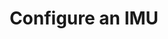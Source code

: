 ---
title: "Configure an IMU"
linkTitle: "IMU"
weight: 3
type: "docs"
description: "Supported IMU models."
# SMEs: Rand
---
